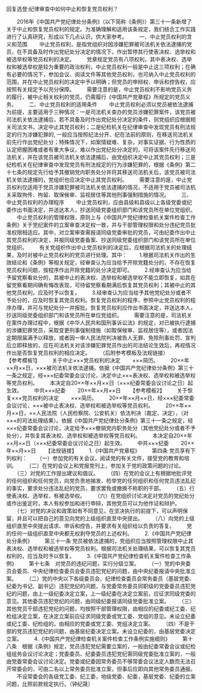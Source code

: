 回复选登:纪律审查中如何中止和恢复党员权利？











　　2016年《中国共产党纪律处分条例》（以下简称《条例》）第三十一条新增了关于中止和恢复党员权利的规定。为准确理解和适用该条规定，我们结合工作实践进行了认真研究，形成以下几点认识，供大家参考。
　　一、中止党员权利的含义和范围
　　中止党员权利，是指党组织对因涉嫌犯罪被司法机关依法逮捕的党员，在不具备及时作出党纪处分决定的情况下，作出暂停其行使表决权、选举权和被选举权等党员权利的决定。
　　党章规定党员有八项权利，其中表决权、选举权和被选举权是较为重要的政治权利，中止党员权利一般是中止这三项权利；在确有必要的情况下，参加会议、阅读文件等其他党员权利，也可纳入中止党员权利的范围，并在中止党员权利的决定中予以明确；但党员的申辩权、申诉和控告权，应按照有关规定予以充分保障。
　　需要注意的是，中止党员权利不影响党员义务的履行，被中止相关权利的党员，仍需履行《中国共产党章程》所规定的党员义务。
　　二、中止党员权利的适用条件
　　中止党员权利必须以党员被依法逮捕为前提，主要适用于三种情况：一是司法机关查办的党员涉嫌犯罪案件，该党员被司法机关依法逮捕后，若不具备及时作出党纪处分决定的条件，则党组织应根据相关司法文书，决定中止其党员权利；二是纪检机关在纪律审查中发现党员有刑法规定的行为涉嫌犯罪的,
一般应当按照纪法分开、纪在法前的原则，在移送司法机关前先行作出党纪处分；特殊情况下，如案情疑难、复杂，对事实证据、行为性质的认定把握困难或者有重大争议，难以作出党纪处分决定的，可将该案件先行移送司法机关，并在该党员被司法机关依法逮捕后，由党组织决定中止其党员权利；三是纪检机关在纪律审查中发现党员有刑法规定的行为涉嫌犯罪的，根据《条例》第二十七条的规定先行给予其撤销党内职务处分并将其移送司法机关后，该党员被司法机关依法逮捕的，党组织也应决定中止其党员权利。
　　需要注意的是，中止党员权利仅适用于党员涉嫌犯罪被司法机关依法逮捕的情况，不适用于党员被司法机关采取拘传、拘留、取保候审、监视居住等其他刑事强制措施的情况。
　　三、中止党员权利的办理程序
　　中止党员权利，应由县级和县级以上各级党委或纪委作出书面决定，并送达本人，抄送同级党委组织部门和该党员所在单位党组织。
　　中止党员权利的管理权限，原则上与《中国共产党纪律检查机关案件检查工作条例》关于党纪案件的立案审查决定权一致，并与干部管理权限和处分违纪党员批准权限相适应。其中，对立案审查需报请同级党委审批的党员，可由纪委作出中止其党员权利的决定，并报同级党委备案、抄送同级党委组织部门和该党员所在单位党组织。
　　有关党组织作出中止党员权利的决定后，应根据司法机关的处理结果，及时对被中止党员权利的党员进行处理。其中：
　　1.根据司法机关作出的生效结论和《条例》等相关规定，经审查认为应当给予开除党籍处分的，不存在恢复党员权利问题，按程序作出开除党籍的处分决定即可。
　　2.经审查认为应当给予留党察看处分的，其被中止的表决权、选举权和被选举权不能立即恢复，如其在留党察看期间确有悔改表现，可待留党察看期满后恢复其党员权利；其被中止的其他党员权利，应及时予以恢复。
　　3.经审查认为应当给予其他党纪处分或者不予处分的，应及时恢复其党员权利。恢复党员权利的程序，参照中止党员权利的程序办理，并可与党纪处分一并报批。恢复党员权利应作出书面决定，并送达本人，抄送同级党委组织部门和该党员所在单位党组织。
　　需要注意的是，司法机关在案件办理过程中，根据《中华人民共和国刑事诉讼法》的规定，对已被执行逮捕的涉嫌犯罪党员，采取变更刑事强制措施（如取保候审、监视居住等），或者因法定期限届满予以释放，或者因一审人民法院判决被告人无罪、免除刑事处罚、宣判后立即释放的，应在司法机关对该涉嫌犯罪党员作出的司法结论生效后，再视情况作出是否恢复党员权利的相应决定。
　　（后附参考模板及法规链接）　　 　　【参考模板1】
　　关于中止×××党员权利的决定 　　×××简历。
　　20××年××月××日，×××被司法机关依法逮捕。依据《中国共产党纪律处分条例》第三十一条之规定，经×××纪委常委会议讨论，决定中止×××表决权、选举权和被选举权等党员权利。
　　本决定自20××年××月××日（×××纪委常委会议讨论之日）起生效。
　　中共×××纪委 　　20××年××月××日 　　【参考模板2】
　　关于恢复×××党员权利的决定 　　×××简历。
　　20××年××月××日，经×××纪委常委会议讨论，×××被中止表决权、选举权和被选举权等党员权利。
　　20××年××月××日，××人民法院（人民检察院、公安机关）依法判决（裁定、决定），（对×××的司法处理结果）。依据《中国共产党纪律处分条例》第三十一条之规定，经×××纪委常委会议讨论，决定给予×××撤销党内职务处分（其他党纪处分或者不予处分），并恢复其表决权、选举权和被选举权等党员权利。
　　本决定自20××年××月××日（×××纪委常委会议讨论之日）起生效。
　　中共×××纪委 　　20××年××月××日 　　【法规链接】
　　1.《中国共产党章程》 　　第四条 党员享有下列权利：
　　（一）参加党的有关会议，阅读党的有关文件，接受党的教育和培训。
　　（二）在党的会议上和党报党刊上，参加关于党的政策问题的讨论。
　　（三）对党的工作提出建议和倡议。
　　（四）在党的会议上有根据地批评党的任何组织和任何党员，向党负责地揭发、检举党的任何组织和任何党员违法乱纪的事实，要求处分违法乱纪的党员，要求罢免或撤换不称职的干部。
　　（五）行使表决权、选举权，有被选举权。
　　（六）在党组织讨论决定对党员的党纪处分或作出鉴定时，本人有权参加和进行申辩，其他党员可以为他作证和辩护。
　　（七）对党的决议和政策如有不同意见，在坚决执行的前提下，可以声明保留，并且可以把自己的意见向党的上级组织直至中央提出。
　　（八）向党的上级组织直至中央提出请求、申诉和控告，并要求有关组织给以负责的答复。
　　党的任何一级组织直至中央都无权剥夺党员的上述权利。
　　2.《中国共产党纪律处分条例》 　　第三十一条
党员被依法逮捕的，党组织应当按照管理权限中止其表决权、选举权和被选举权等党员权利。根据司法机关处理结果，可以恢复其党员权利的，应当及时予以恢复。
　　3.《中国共产党纪律检查机关案件检查工作条例》
　　第十七条　对党员的违纪问题，实行分级立案。
　　（一）党的中央委员会委员、中央纪律检查委员会委员违犯党纪的问题，由中央纪委报请中央批准立案。
　　（二）党的中央以下各级委员会、纪律检查委员会常务委员（基层党委、纪委为书记、副书记）违犯党纪的问题，与党委常务委员同职级的党委委员违犯党纪的问题，由上一级纪委决定立案，上一级纪委在决定立案前，应征求同级党委的意见。其他委员违犯党纪的问题，由同级纪委报请同级党委批准立案。
　　（三）其他党员干部违犯党纪的问题，均按照干部管理权限，由相应的纪委或纪工委、纪检组决定立案，在决定立案前应征求同级党委或党工委、党组的意见。未设立纪委或纪工委、纪检组的，由相应的党委或党工委、党组决定立案。
　　（四）不是干部的党员违犯党纪的问题，由基层纪委决定立案。未设立纪委的，由基层党委决定立案。
　　4.《中国共产党纪律检查机关案件检查工作条例实施细则》
　　第十八条　根据《条例》规定，党员违犯党纪需要立案的，一般由纪委常委会议或纪检组组务会议讨论决定；党委委员、纪委委员违犯党纪需同级党委批准立案的，一般由党委常委会议讨论决定。党委或纪委因常务委员不够常委会议法定人数而无法召开常委会的，可由二名以上常务委员批准立案，但事后应即向其他常务委员通报。
　　不设常委会的各级党工委、纪工委，地级党委、纪委，基层党委、纪委的立案问题，比照前款规定执行。（钟纪晟）
